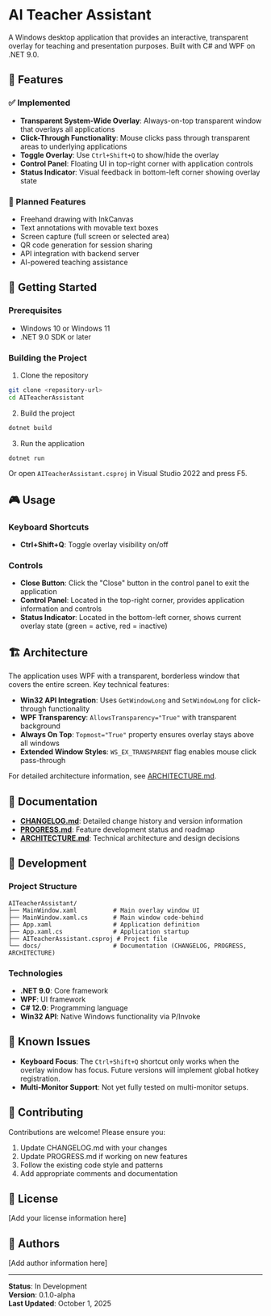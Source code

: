 # AI Teacher Assistant

A Windows desktop application that provides an interactive, transparent overlay for teaching and presentation purposes. Built with C# and WPF on .NET 9.0.

## 🎯 Features

### ✅ Implemented

- **Transparent System-Wide Overlay**: Always-on-top transparent window that overlays all applications
- **Click-Through Functionality**: Mouse clicks pass through transparent areas to underlying applications
- **Toggle Overlay**: Use `Ctrl+Shift+Q` to show/hide the overlay
- **Control Panel**: Floating UI in top-right corner with application controls
- **Status Indicator**: Visual feedback in bottom-left corner showing overlay state

### 🚧 Planned Features

- Freehand drawing with InkCanvas
- Text annotations with movable text boxes
- Screen capture (full screen or selected area)
- QR code generation for session sharing
- API integration with backend server
- AI-powered teaching assistance

## 🚀 Getting Started

### Prerequisites

- Windows 10 or Windows 11
- .NET 9.0 SDK or later

### Building the Project

1. Clone the repository

```bash
git clone <repository-url>
cd AITeacherAssistant
```

2. Build the project

```bash
dotnet build
```

3. Run the application

```bash
dotnet run
```

Or open `AITeacherAssistant.csproj` in Visual Studio 2022 and press F5.

## 🎮 Usage

### Keyboard Shortcuts

- **Ctrl+Shift+Q**: Toggle overlay visibility on/off

### Controls

- **Close Button**: Click the "Close" button in the control panel to exit the application
- **Control Panel**: Located in the top-right corner, provides application information and controls
- **Status Indicator**: Located in the bottom-left corner, shows current overlay state (green = active, red = inactive)

## 🏗️ Architecture

The application uses WPF with a transparent, borderless window that covers the entire screen. Key technical features:

- **Win32 API Integration**: Uses `GetWindowLong` and `SetWindowLong` for click-through functionality
- **WPF Transparency**: `AllowsTransparency="True"` with transparent background
- **Always On Top**: `Topmost="True"` property ensures overlay stays above all windows
- **Extended Window Styles**: `WS_EX_TRANSPARENT` flag enables mouse click pass-through

For detailed architecture information, see [ARCHITECTURE.md](ARCHITECTURE.md).

## 📝 Documentation

- **[CHANGELOG.md](CHANGELOG.md)**: Detailed change history and version information
- **[PROGRESS.md](PROGRESS.md)**: Feature development status and roadmap
- **[ARCHITECTURE.md](ARCHITECTURE.md)**: Technical architecture and design decisions

## 🔧 Development

### Project Structure

```
AITeacherAssistant/
├── MainWindow.xaml          # Main overlay window UI
├── MainWindow.xaml.cs       # Main window code-behind
├── App.xaml                 # Application definition
├── App.xaml.cs              # Application startup
├── AITeacherAssistant.csproj # Project file
└── docs/                    # Documentation (CHANGELOG, PROGRESS, ARCHITECTURE)
```

### Technologies

- **.NET 9.0**: Core framework
- **WPF**: UI framework
- **C# 12.0**: Programming language
- **Win32 API**: Native Windows functionality via P/Invoke

## 🐛 Known Issues

- **Keyboard Focus**: The `Ctrl+Shift+Q` shortcut only works when the overlay window has focus. Future versions will implement global hotkey registration.
- **Multi-Monitor Support**: Not yet fully tested on multi-monitor setups.

## 🤝 Contributing

Contributions are welcome! Please ensure you:

1. Update CHANGELOG.md with your changes
2. Update PROGRESS.md if working on new features
3. Follow the existing code style and patterns
4. Add appropriate comments and documentation

## 📄 License

[Add your license information here]

## 👥 Authors

[Add author information here]

---

**Status**: In Development  
**Version**: 0.1.0-alpha  
**Last Updated**: October 1, 2025
